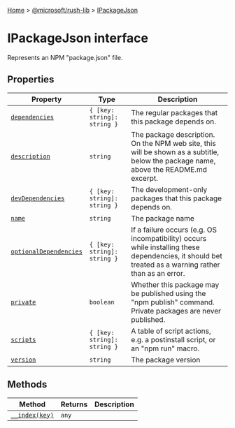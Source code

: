 [Home](./index) &gt; [@microsoft/rush-lib](rush-lib.md) &gt; [IPackageJson](rush-lib.ipackagejson.md)

# IPackageJson interface

Represents an NPM "package.json" file.

## Properties

|  Property | Type | Description |
|  --- | --- | --- |
|  [`dependencies`](rush-lib.ipackagejson.dependencies.md) | `{ [key: string]: string }` | The regular packages that this package depends on. |
|  [`description`](rush-lib.ipackagejson.description.md) | `string` | The package description. On the NPM web site, this will be shown as a subtitle, below the package name, above the README.md excerpt. |
|  [`devDependencies`](rush-lib.ipackagejson.devdependencies.md) | `{ [key: string]: string }` | The development-only packages that this package depends on. |
|  [`name`](rush-lib.ipackagejson.name.md) | `string` | The package name |
|  [`optionalDependencies`](rush-lib.ipackagejson.optionaldependencies.md) | `{ [key: string]: string }` | If a failure occurs (e.g. OS incompatibility) occurs while installing these dependencies, it should bet treated as a warning rather than as an error. |
|  [`private`](rush-lib.ipackagejson.private.md) | `boolean` | Whether this package may be published using the "npm publish" command. Private packages are never published. |
|  [`scripts`](rush-lib.ipackagejson.scripts.md) | `{ [key: string]: string }` | A table of script actions, e.g. a postinstall script, or an "npm run" macro. |
|  [`version`](rush-lib.ipackagejson.version.md) | `string` | The package version |

## Methods

|  Method | Returns | Description |
|  --- | --- | --- |
|  [`__index(key)`](rush-lib.ipackagejson.__index.md) | `any` |  |

